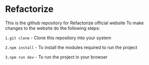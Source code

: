 # Refactorize 
This is the github repository for Refactorize official website 
To make changes to the website do the following steps:

``` 1.git clone ``` - Clone this repository into your system 

``` 2.npm install ``` - To install the modules required to run the project

``` 3.npm run dev ``` - To run the project in your browser

